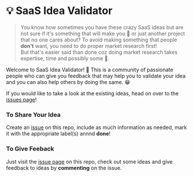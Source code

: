 # 💡 SaaS Idea Validator

> You know how sometimes you have these crazy SaaS ideas but are not sure if it's something that will make you 💸 or just another project that no one cares about? To avoid making something that people **don't** want, you need to do proper market research first!
> <br/>
>  But that's easier said than done coz doing market research takes expertise, time and possibly some 💸.

Welcome to SaaS Idea Validator! 👋 This is a community of passionate people who can give you feedback that may help you to validate your idea and you can also help others by doing the same. 😁

If you would like to take a look at the existing ideas, head on over to the [issues page](https://github.com/DevArifHossain/saas-idea-validator/issues)! 

### To Share Your Idea
Create an [issue](https://github.com/DevArifHossain/saas-idea-validator/issues) on this repo, include as much information as needed, mark it with the appropriate label(s) annnd **done**!


### To Give Feeback
Just visit the [issue page](https://github.com/DevArifHossain/saas-idea-validator/issues) on this repo, check out some ideas and give feedback to ideas by **commenting** on the issue. 
